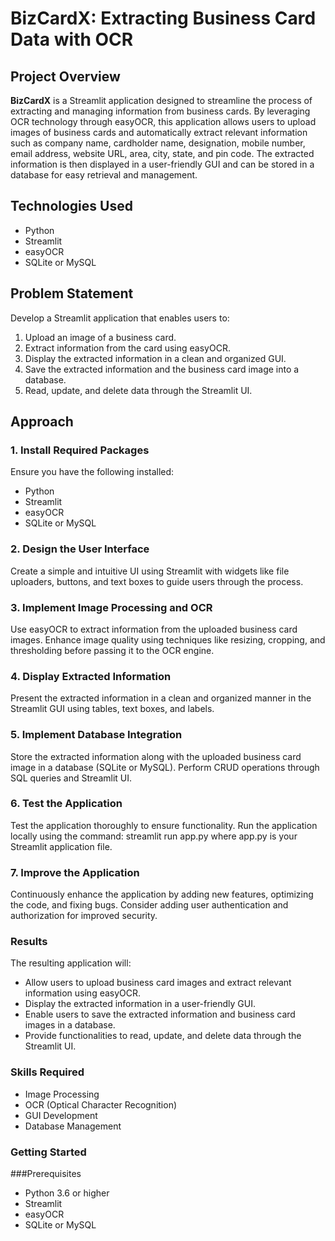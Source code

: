 # BizCardX: Extracting Business Card Data with OCR

## Project Overview

**BizCardX** is a Streamlit application designed to streamline the process of extracting and managing information from business cards. By leveraging OCR technology through easyOCR, this application allows users to upload images of business cards and automatically extract relevant information such as company name, cardholder name, designation, mobile number, email address, website URL, area, city, state, and pin code. The extracted information is then displayed in a user-friendly GUI and can be stored in a database for easy retrieval and management.

## Technologies Used

- Python
- Streamlit
- easyOCR
- SQLite or MySQL

## Problem Statement

Develop a Streamlit application that enables users to:
1. Upload an image of a business card.
2. Extract information from the card using easyOCR.
3. Display the extracted information in a clean and organized GUI.
4. Save the extracted information and the business card image into a database.
5. Read, update, and delete data through the Streamlit UI.

## Approach

### 1. Install Required Packages

Ensure you have the following installed:
- Python
- Streamlit
- easyOCR
- SQLite or MySQL

### 2. Design the User Interface

Create a simple and intuitive UI using Streamlit with widgets like file uploaders, buttons, and text boxes to guide users through the process.

### 3. Implement Image Processing and OCR

Use easyOCR to extract information from the uploaded business card images. Enhance image quality using techniques like resizing, cropping, and thresholding before passing it to the OCR engine.

### 4. Display Extracted Information

Present the extracted information in a clean and organized manner in the Streamlit GUI using tables, text boxes, and labels.

### 5. Implement Database Integration

Store the extracted information along with the uploaded business card image in a database (SQLite or MySQL). Perform CRUD operations through SQL queries and Streamlit UI.

### 6. Test the Application

Test the application thoroughly to ensure functionality. Run the application locally using the command:
streamlit run app.py
where app.py is your Streamlit application file.

### 7. Improve the Application
Continuously enhance the application by adding new features, optimizing the code, and fixing bugs. Consider adding user authentication and authorization for improved security.

### Results
The resulting application will:

* Allow users to upload business card images and extract relevant information using easyOCR.
* Display the extracted information in a user-friendly GUI.
* Enable users to save the extracted information and business card images in a database.
* Provide functionalities to read, update, and delete data through the Streamlit UI.

### Skills Required
* Image Processing
* OCR (Optical Character Recognition)
* GUI Development
* Database Management

### Getting Started
###Prerequisites
* Python 3.6 or higher
* Streamlit
* easyOCR
* SQLite or MySQL
